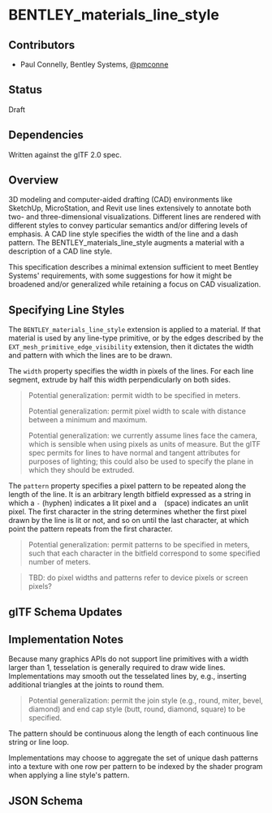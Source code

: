<!--
Copyright 2015-2025 The Khronos Group Inc.
SPDX-License-Identifier: CC-BY-4.0
-->

# BENTLEY_materials_line_style

## Contributors

* Paul Connelly, Bentley Systems, [@pmconne](https://github.com/pmconne)

## Status

Draft

## Dependencies

Written against the glTF 2.0 spec.

## Overview

3D modeling and computer-aided drafting (CAD) environments like SketchUp, MicroStation, and Revit use lines extensively to annotate both two- and three-dimensional visualizations. Different lines are rendered with different styles to convey particular semantics and/or differing levels of emphasis. A CAD line style specifies the width of the line and a dash pattern. The BENTLEY_materials_line_style augments a material with a description of a CAD line style.

This specification describes a minimal extension sufficient to meet Bentley Systems' requirements, with some suggestions for how it might be broadened and/or generalized while retaining a focus on CAD visualization.

## Specifying Line Styles

The `BENTLEY_materials_line_style` extension is applied to a material. If that material is used by any line-type primitive, or by the edges described by the `EXT_mesh_primitive_edge_visibility` extension, then it dictates the width and pattern with which the lines are to be drawn.

The `width` property specifies the width in pixels of the lines. For each line segment, extrude by half this width perpendicularly on both sides.

> Potential generalization: permit width to be specified in meters.
> 
> Potential generalization: permit pixel width to scale with distance between a minimum and maximum.
> 
> Potential generalization: we currently assume lines face the camera, which is sensible when using pixels as units of measure. But the glTF spec permits for lines to have normal and tangent attributes for purposes of lighting; this could also be used to specify the plane in which they should be extruded.

The `pattern` property specifies a pixel pattern to be repeated along the length of the line. It is an arbitrary length bitfield expressed as a string in which a `-` (hyphen) indicates a lit pixel and a ` ` (space) indicates an unlit pixel. The first character in the string determines whether the first pixel drawn by the line is lit or not, and so on until the last character, at which point the pattern repeats from the first character.

> Potential generalization: permit patterns to be specified in meters, such that each character in the bitfield correspond to some specified number of meters.

> TBD: do pixel widths and patterns refer to device pixels or screen pixels?

## glTF Schema Updates



## Implementation Notes

Because many graphics APIs do not support line primitives with a width larger than 1, tesselation is generally required to draw wide lines. Implementations may smooth out the tesselated lines by, e.g., inserting additional triangles at the joints to round them.

> Potential generalization: permit the join style (e.g., round, miter, bevel, diamond) and end cap style (butt, round, diamond, square) to be specified.

The pattern should be continuous along the length of each continuous line string or line loop.

Implementations may choose to aggregate the set of unique dash patterns into a texture with one row per pattern to be indexed by the shader program when applying a line style's pattern.

## JSON Schema


